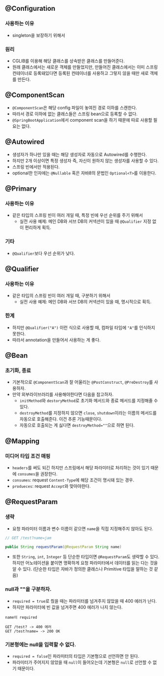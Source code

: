 ## @Configuration
### 사용하는 이유
- singleton을 보장하기 위해서

### 원리
- CGLIB를 이용해 해당 클래스를 상속받은 클래스를 만들어준다.
- 원래 클래스에서는 새로운 객체를 만들었지만, 만들어진 클래스에서는 이미 스프링 컨테이너로 등록돼있다면 등록된 컨테이너를 사용하고 그렇지 않을 때만 새로 객체를 만든다.

## @ComponentScan
- `@ComponentScan`은 해당 config 파일이 놓여진 경로 이하를 스캔한다.
- 따라서 경로 이하에 없는 클래스들은 스프링 bean으로 등록할 수 없다.
- `@SpringBootApplication`에서 component scan을 하기 때문에 따로 사용할 필요는 없다.

## @Autowired
- 생성자가 하나만 있을 때는 해당 생성자로 자동으로 Autowired를 수행한다.
- 하지만 2개 이상이면 특정 생성자 즉, 자신이 원하지 않는 생성자를 사용할 수 있다.
- 스프링 빈에서만 적용된다.
- optional한 인자에는 `@Nullable` 혹은 자바8의 문법인 `Optional<T>`를 이용한다.

## @Primary
### 사용하는 이유
- 같은 타입의 스프링 빈이 여러 개일 때, 특정 빈에 우선 순위를 주기 위해서
  - 실전 사용 예제: 메인 DB와 서브 DB의 커넥션이 있을 때 `@Qualifier` 지정 없이 편리하게 획득.

### 기타
- `@Qualifier`보다 우선 순위가 낮다.

## @Qualifier
### 사용하는 이유
- 같은 타입의 스프링 빈이 여러 개일 때, 구분하기 위해서
  - 실전 사용 예제: 메인 DB와 서브 DB의 커넥션이 있을 때, 명시적으로 획득.

### 한계
- 하지만 `@Qualifier("A")` 이런 식으로 사용할 때, 컴파일 타임에 `"A"`를 인식하지 못한다.
- 따라서 annotation을 만들어서 사용하는 게 좋다.

## @Bean
### 초기화, 종료
- 기본적으로 `@ComponentScan`과 잘 어울리는 `@PostConstruct`, `@PreDestroy`를 사용하자.
- 만약 외부라이브러리를 사용해야한다면 다음을 참고하자.
    - `initMethod`와 `destoryMethod`로 초기화 메서드와 종료 메서드를 지정해줄 수 있다.
    - `destroyMethod`를 지정하지 않으면 `close`, `shutdown`이라는 이름의 메서드를 자동으로 호출해준다. 이건 추론 기능때문이다.
    - 자동으로 호출되는 게 싫다면 `destroyMethod=""`으로 하면 된다.

## @Mapping
### 미디어 타입 조건 매핑
- `headers`를 써도 되긴 하지만 스프링에서 해당 파라미터로 처리하는 것이 있기 때문에 `consumes`을 권장한다.
- `consumes`: request `Content-Type`에 해당 조건이 명시돼 있는 경우.
- `produeces`: request `Accept`와 맞아야한다.

## @RequestParam
### 생략
- 요청 파라미터 이름과 변수 이름이 같으면 `name`을 직접 지정해주지 않아도 된다.
```java
// GET /test?name=jam

public String requestParam(@RequestParam String name)
```
- 또한 `String`, `int`, `Integer` 등 단순한 타입이면 `@RequestParam`도 생략할 수 있다. 하지만 어노테이션을 붙이면 명확하게 요청 파라미터에서 데이터를 읽는 다는 것을 알 수 있다. (단순한 타입은 자바가 정의한 클래스나 Primitive 타입을 말하는 것 같음)

### null과 ""을 구분하자.
- `required = true`로 줬을 때는 파라미터를 넘겨주지 않았을 때 400 에러가 난다.
- 하지만 파라미터에 빈 값을 넘겨주면 400 에러가 나지 않는다.
```
name이 required

GET /test? -> 400 에러
GET /test?name= -> 200 OK
```

### 기본형에는 null을 입력할 수 없다.
- `required = false`인 파라미터의 타입은 기본형으로 선언하면 안 된다.
- 파라미터가 주어지지 않았을 때 `null`이 들어오는데 기본형은 `null`로 선언할 수 없기 때문이다.
